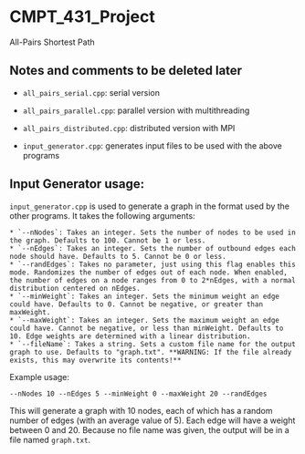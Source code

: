 # CMPT_431_Project
All-Pairs Shortest Path


## Notes and comments to be deleted later

* `all_pairs_serial.cpp`: serial version
* `all_pairs_parallel.cpp`: parallel version with multithreading
* `all_pairs_distributed.cpp`: distributed version with MPI

* `input_generator.cpp`: generates input files to be used with the above programs

## Input Generator usage:
`input_generator.cpp` is used to generate a graph in the format used by the other programs.
It takes the following arguments:

    * `--nNodes`: Takes an integer. Sets the number of nodes to be used in the graph. Defaults to 100. Cannot be 1 or less.
    * `--nEdges`: Takes an integer. Sets the number of outbound edges each node should have. Defaults to 5. Cannot be 0 or less.
    * `--randEdges`: Takes no parameter, just using this flag enables this mode. Randomizes the number of edges out of each node. When enabled, the number of edges on a node ranges from 0 to 2*nEdges, with a normal distribution centered on nEdges.
    * `--minWeight`: Takes an integer. Sets the minimum weight an edge could have. Defaults to 0. Cannot be negative, or greater than maxWeight.
    * `--maxWeight`: Takes an integer. Sets the maximum weight an edge could have. Cannot be negative, or less than minWeight. Defaults to 10. Edge weights are determined with a linear distribution.
    * `--fileName`: Takes a string. Sets a custom file name for the output graph to use. Defaults to "graph.txt". **WARNING: If the file already exists, this may overwrite its contents!**

Example usage:

`--nNodes 10 --nEdges 5 --minWeight 0 --maxWeight 20 --randEdges`

This will generate a graph with 10 nodes, each of which has a random number of edges (with an average value of 5). Each edge will have a weight between 0 and 20. Because no file name was given, the output will be in a file named `graph.txt`.